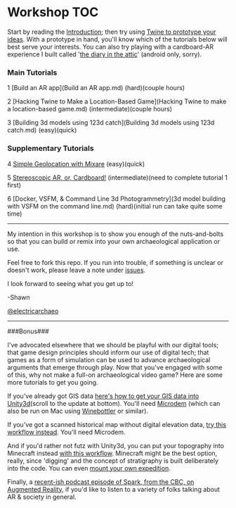 # Workshop TOC
Start by reading the [Introduction](introduction.md); then try using [Twine to prototype your ideas](prototyping-with-twine.md). With a prototype in hand, you'll know which of the tutorials below will best serve your interests. You can also try playing with a cardboard-AR experience I built called '[the diary in the attic](http://electricarchaeology.ca/2015/07/16/the-diary-in-the-attic/)' (android only, sorry).

### Main Tutorials
1 [Build an AR app](Build an AR app.md) (hard)(couple hours)

2 [Hacking Twine to Make a Location-Based Game](Hacking Twine to make a location-based game.md) (intermediate)(couple hours)

3 [Building 3d models using 123d catch](Building 3d models using 123d catch.md) (easy)(quick)

### Supplementary Tutorials

4 [Simple Geolocation with Mixare](simple-geolocation.md) (easy)(quick)

5 [Stereoscopic AR, or, Cardboard!](stereoscopic-ar.md) (intermediate)(need to complete tutorial 1 first)

6 [Docker, VSFM, & Command Line 3d Photogrammetry](3d model building with VSFM on the command line.md) (hard)(initial run can take quite some time)

-----
My intention in this workshop is to show you enough of the nuts-and-bolts so that you can build or remix into your own archaeological application or use. 

Feel free to fork this repo. If you run into trouble, if something is unclear or doesn't work, please leave a note under [issues](issues).

I look forward to seeing what you get up to!

-Shawn

[@electricarchaeo](http://twitter.com/electricarchaeo)

-----
###Bonus###

I've advocated elsewhere that we should be playful with our digital tools; that game design principles should inform our use of digital tech; that games as a form of simulation can be used to advance archaeological arguments that emerge through play. Now that you've engaged with some of this, why not make a full-on archaeological video game? Here are some more tutorials to get you going. 

If you've already got GIS data [here's how to get your GIS data into Unity3d](http://electricarchaeology.ca/2015/06/08/importing-gis-data-into-unity/)(scroll to the update at bottom). You'll need [Microdem](http://www.usna.edu/Users/oceano/pguth/website/microdem/microdem.htm) (which can also be run on Mac using [Winebottler](http://winebottler.kronenberg.org/) or similar).

If you've got a scanned historical map without digital elevation data, [try this workflow instead](http://electricarchaeology.ca/2015/06/09/historical-maps-into-unity3d/). You'll need Microdem.

And if you'd rather not futz with Unity3d, you can put your topography into Minecraft instead [with this workflow](http://electricarchaeology.ca/2014/09/30/historical-maps-topography-into-minecraft-qgis/). Minecraft might be the best option, really, since 'digging' and the concept of stratigraphy is built deliberately into the code. You can even [mount your own expedition](http://electricarchaeology.ca/?s=minecraft+expedition).

Finally, a [recent-ish podcast episode of Spark, from the CBC, on Augmented Reality](http://www.cbc.ca/player/Radio/Spark/ID/2282507979/), if you'd like to listen to a variety of folks talking about AR & society in general.
